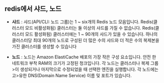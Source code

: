 ## redis에서 샤드, 노드   
- **샤드** : 샤드(API/CLI: 노드 그룹)는 1 ~ six개의 Redis 노드 모음입니다. Redis(클러스터 모드 비활성화됨) 클러스터는 둘 이상의 샤드를 가질 수 없습니다. Redis(클러스터 모드 활성화됨) 클러스터에는 1 ~ 90개의 샤드가 있을 수 있습니다. 하나의
 클러스터당 최대 90개의 노드로 구성된 더 많은 수의 샤드와 더 적은 수의 복제본을 가진 클러스터를 생성할 수 있습니다

- **노드** :  노드는 Amazon ElastiCache 배포의 가장 작은 구성 요소입니다. 안전
한 네트워크 부착 RAM의 크기가 고정된 청크입니다. 각 노드는 클러스터나 복제 그룹>이 생성되거나 마지막으로 수정되었을 때 선택한 엔진을 실행합니다. 각 노드에는 고>유한 DNS(Domain Name Service) 이름 및 포트가 있습니다.


